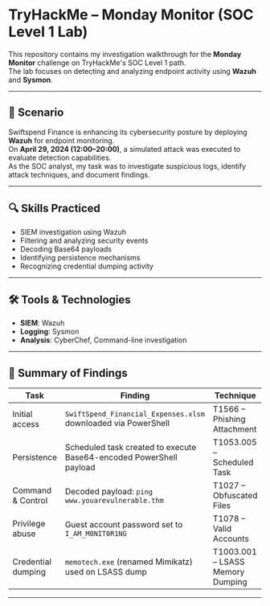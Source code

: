 # TryHackMe – Monday Monitor (SOC Level 1 Lab)

This repository contains my investigation walkthrough for the **Monday Monitor** challenge on TryHackMe's SOC Level 1 path.  
The lab focuses on detecting and analyzing endpoint activity using **Wazuh** and **Sysmon**.

---

## 📌 Scenario
Swiftspend Finance is enhancing its cybersecurity posture by deploying **Wazuh** for endpoint monitoring.  
On **April 29, 2024 (12:00–20:00)**, a simulated attack was executed to evaluate detection capabilities.  
As the SOC analyst, my task was to investigate suspicious logs, identify attack techniques, and document findings.

---

## 🔍 Skills Practiced
- SIEM investigation using Wazuh
- Filtering and analyzing security events
- Decoding Base64 payloads
- Identifying persistence mechanisms
- Recognizing credential dumping activity

---

## 🛠 Tools & Technologies
- **SIEM**: Wazuh  
- **Logging**: Sysmon  
- **Analysis**: CyberChef, Command-line investigation  

---

## 📄 Summary of Findings
| Task | Finding | Technique |
|------|---------|-----------|
| Initial access | `SwiftSpend_Financial_Expenses.xlsm` downloaded via PowerShell | T1566 – Phishing Attachment |
| Persistence | Scheduled task created to execute Base64-encoded PowerShell payload | T1053.005 – Scheduled Task |
| Command & Control | Decoded payload: `ping www.youarevulnerable.thm` | T1027 – Obfuscated Files |
| Privilege abuse | Guest account password set to `I_AM_M0NIT0R1NG` | T1078 – Valid Accounts |
| Credential dumping | `memotech.exe` (renamed Mimikatz) used on LSASS dump | T1003.001 – LSASS Memory Dumping |

---

